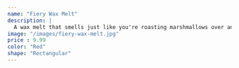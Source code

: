 ```yaml
---
name: "Fiery Wax Melt"
description: |
  A wax melt that smells just like you're roasting marshmallows over an open fire.
image: "/images/fiery-wax-melt.jpg"
price : 9.99
color: "Red"
shape: "Rectangular"
---
```

